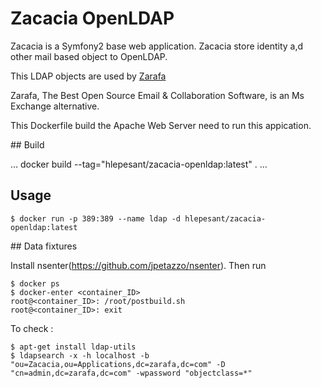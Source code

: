 # Zacacia OpenLDAP

Zacacia is a Symfony2 base web application.
Zacacia store identity a,d other mail based object to OpenLDAP.

This LDAP objects are used by [Zarafa](http://www.zarafa.com/) 

Zarafa, The Best Open Source Email & Collaboration Software, is an Ms Exchange alternative.

This Dockerfile build the Apache Web Server need to run this appication.

## Build

...
docker build --tag="hlepesant/zacacia-openldap:latest" .
...

## Usage

```
$ docker run -p 389:389 --name ldap -d hlepesant/zacacia-openldap:latest  
```

## Data fixtures

Install nsenter(https://github.com/jpetazzo/nsenter).
Then run

```
$ docker ps
$ docker-enter <container_ID>
root@<container_ID>: /root/postbuild.sh
root@<container_ID>: exit
```

To check :

```
$ apt-get install ldap-utils
$ ldapsearch -x -h localhost -b "ou=Zacacia,ou=Applications,dc=zarafa,dc=com" -D "cn=admin,dc=zarafa,dc=com" -wpassword "objectclass=*"
```
